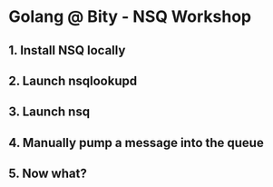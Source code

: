 # Golang @ Bity - NSQ Workshop

## 1. Install NSQ locally

## 2. Launch nsqlookupd

## 3. Launch nsq

## 4. Manually pump a message into the queue

## 5. Now what?
